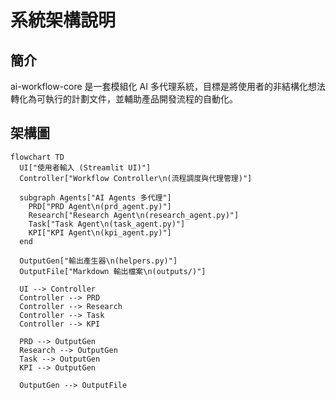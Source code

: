 # 系統架構說明

## 簡介
ai-workflow-core 是一套模組化 AI 多代理系統，目標是將使用者的非結構化想法轉化為可執行的計劃文件，並輔助產品開發流程的自動化。

## 架構圖
```mermaid
flowchart TD
  UI["使用者輸入 (Streamlit UI)"]
  Controller["Workflow Controller\n(流程調度與代理管理)"]
  
  subgraph Agents["AI Agents 多代理"]
    PRD["PRD Agent\n(prd_agent.py)"]
    Research["Research Agent\n(research_agent.py)"]
    Task["Task Agent\n(task_agent.py)"]
    KPI["KPI Agent\n(kpi_agent.py)"]
  end

  OutputGen["輸出產生器\n(helpers.py)"]
  OutputFile["Markdown 輸出檔案\n(outputs/)"]

  UI --> Controller
  Controller --> PRD
  Controller --> Research
  Controller --> Task
  Controller --> KPI

  PRD --> OutputGen
  Research --> OutputGen
  Task --> OutputGen
  KPI --> OutputGen

  OutputGen --> OutputFile
